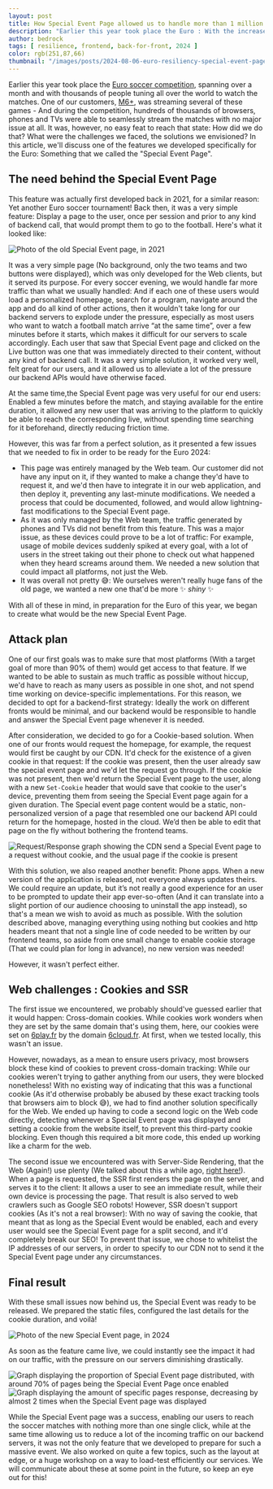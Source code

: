 ```yaml
---
layout: post
title: How Special Event Page allowed us to handle more than 1 million of users
description: "Earlier this year took place the Euro : With the increase of traffic that was expected, we developed a way to both enhance user experience, allowing them to access easier than ever their soccer match, and protect our backend servers at the same time. But how did we do that ?"
author: bedrock 
tags: [ resilience, frontend, back-for-front, 2024 ]
color: rgb(251,87,66)
thumbnail: "/images/posts/2024-08-06-euro-resiliency-special-event-page/Euro2024.png"
---
```


Earlier this year took place the [Euro soccer competition](https://www.uefa.com/euro2024/), spanning over a month and with thousands of people tuning all over the world to watch the matches. One of our customers, [M6+](https://www.6play.fr/), was streaming several of these games - And during the competition, hundreds of thousands of browsers, phones and TVs were able to seamlessly stream the matches with no major issue at all. It was, however, no easy feat to reach that state: How did we do that? What were the challenges we faced, the solutions we envisioned? In this article, we'll discuss one of the features we developed specifically for the Euro: Something that we called the "Special Event Page".

## The need behind the Special Event Page

This feature was actually first developed back in 2021, for a similar reason: Yet another Euro soccer tournament! Back then, it was a very simple feature: Display a page to the user,  once per session and prior to any kind of backend call, that would prompt them to go to the football. Here's what it looked like:

![Photo of the old Special Event page, in 2021](/images/posts/2024-08-06-euro-resiliency-special-event-page/Old_SEP.png)

It was a very simple page (No background, only the two teams and two buttons were displayed), which was only developed for the Web clients, but it served its purpose.
For every soccer evening, we would handle far more traffic than what we usually handled: And if each one of these users would load a personalized homepage, search for a program, navigate around the app and do all kind of other actions, then it wouldn't take long for our backend servers to explode under the pressure, especially as most users who want to watch a football match arrive “at the same time”, over a few minutes before it starts, which makes it difficult for our servers to scale accordingly. Each user that saw that Special Event page and clicked on the Live button was one that was immediately directed to their content, without any kind of backend call. It was a very simple solution, it worked very well, felt great for our users, and it allowed us to alleviate a lot of the pressure our backend APIs would have otherwise faced.

At the same time,the Special Event page was very useful for our end users: Enabled a few minutes before the match, and staying available for the entire duration, it allowed any new user that was arriving to the platform to quickly be able to reach the corresponding live, without spending time searching for it beforehand, directly reducing friction time.

However, this was far from a perfect solution, as it presented a few issues that we needed to fix in order to be ready for the Euro 2024:
- This page was entirely managed by the Web team. Our customer did not have any input on it, if they wanted to make a change they'd have to request it, and we'd then have to integrate it in our web application, and then deploy it, preventing any last-minute modifications. We needed a process that could be documented, followed, and would allow lightning-fast modifications to the Special Event page.
- As it was only managed by the Web team, the traffic generated by phones and TVs did not benefit from this feature. This was a major issue, as these devices could prove to be a lot of traffic: For example, usage of mobile devices suddenly spiked at every goal, with a lot of users in the street taking out their phone to check out what happened when they heard screams around them. We needed a new solution that could impact all platforms, not just the Web.
- It was overall not pretty 😅: We ourselves weren't really huge fans of the old page, we wanted a new one that'd be more ✨ *shiny* ✨

With all of these in mind, in preparation for the Euro of this year, we began to create what would be the new Special Event Page.

## Attack plan

One of our first goals was to make sure that most platforms (With a target goal of more than 90% of them) would get access to that feature. If we wanted to be able to sustain as much traffic as possible without hiccup, we'd have to reach as many users as possible in one shot, and not spend time working on device-specific implementations. For this reason, we decided to opt for a backend-first strategy: Ideally the work on different fronts would be minimal, and our backend would be responsible to handle and answer the Special Event page whenever it is needed.

After consideration, we decided to go for a Cookie-based solution. When one of our fronts would request the homepage, for example, the request would first be caught by our CDN. It'd check for the existence of a given cookie in that request: If the cookie was present, then the user already saw the special event page and we'd let the request go through. If the cookie was not present, then we'd return the Special Event page to the user, along with a new `Set-Cookie` header that would save that cookie to the user's device, preventing them from seeing the Special Event page again for a given duration.
The Special event page content would be a static, non-personalized version of a page that resembled one our backend API could return for the homepage, hosted in the cloud. We’d then be able to edit that page on the fly without bothering the frontend teams.

![Request/Response graph showing the CDN send a Special Event page to a request without cookie, and the usual page if the cookie is present](/images/posts/2024-08-06-euro-resiliency-special-event-page/Request_Response_graph.png)

With this solution, we also reaped another benefit: Phone apps. When a new version of the application is released, not everyone always updates theirs. We could require an update, but it’s not really a good experience for an user to be prompted to update their app ever-so-often (And it can translate into a slight portion of our audience choosing to uninstall the app instead), so that's a mean we wish to avoid as much as possible. With the solution described above, managing everything using nothing but cookies and http headers meant that not a single line of code needed to be written by our frontend teams, so aside from one small change to enable cookie storage (That we could plan for long in advance), no new version was needed!

However, it wasn't perfect either.

## Web challenges : Cookies and SSR

The first issue we encountered, we probably should've guessed earlier that it would happen: Cross-domain cookies. While cookies work wonders when they are set by the same domain that's using them, here, our cookies were set on [6play.fr](https://www.6play.fr/) by the domain [6cloud.fr](https://layout.6cloud.fr). At first, when we tested locally, this wasn't an issue.

However, nowadays, as a mean to ensure users privacy, most browsers block these kind of cookies to prevent cross-domain tracking: While our cookies weren't trying to gather anything from our users, they were blocked nonetheless! With no existing way of indicating that this was a functional cookie (As it'd otherwise probably be abused by these exact tracking tools that browsers aim to block 😅), we had to find another solution specifically for the Web. We ended up having to code a second logic on the Web code directly, detecting whenever a Special Event page was displayed and setting a cookie from the website itself, to prevent this third-party cookie blocking. Even though this required a bit more code, this ended up working like a charm for the web.

The second issue we encountered was with Server-Side Rendering, that the Web (Again!) use plenty (We talked about this a while ago, [right here!](https://tech.bedrockstreaming.com/2017/05/17/spa-mode-isomorphism-js)). When a page is requested, the SSR first renders the page on the server, and serves it to the client: It allows a user to see an immediate result, while their own device is processing the page. That result is also served to web crawlers such as Google SEO robots! However, SSR doesn't support cookies (As it's not a real browser): With no way of saving the cookie, that meant that as long as the Special Event would be enabled, each and every user would see the Special Event page for a split second, and it'd completely break our SEO! To prevent that issue, we chose to whitelist the IP addresses of our servers, in order to specify to our CDN not to send it the Special Event page under any circumstances.

## Final result

With these small issues now behind us, the Special Event was ready to be released. We prepared the static files, configured the last details for the cookie duration, and voilà!

![Photo of the new Special Event page, in 2024](/images/posts/2024-08-06-euro-resiliency-special-event-page/New_SEP.png)

As soon as the feature came live, we could instantly see the impact it had on our traffic, with the pressure on our servers diminishing drastically.

![Graph displaying the proportion of Special Event page distributed, with around 70% of pages being the Special Event Page once enabled](/images/posts/2024-08-06-euro-resiliency-special-event-page/SEP_graph_effic.png)
![Graph displaying the amount of specific pages response, decreasing by almost 2 times when the Special Event page was displayed](/images/posts/2024-08-06-euro-resiliency-special-event-page/SEP_response_decrease.png)

While the Special Event page was a success, enabling our users to reach the soccer matches with nothing more than one single click, while at the same time allowing us to reduce a lot of the incoming traffic on our backend servers, it was not the only feature that we developed to prepare for such a massive event. We also worked on quite a few topics, such as the layout at edge, or a huge workshop on a way to load-test efficiently our services. We will communicate about these at some point in the future, so keep an eye out for this!


